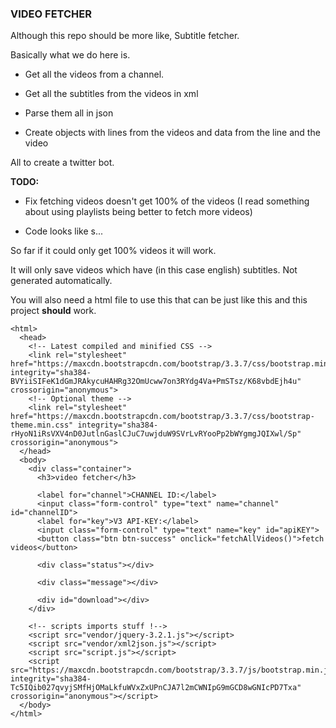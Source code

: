 ### VIDEO FETCHER

Although this repo should be more like, Subtitle fetcher.

Basically what we do here is.

- Get all the videos from a channel.

- Get all the subtitles from the videos in xml

- Parse them all in json

- Create objects with lines from the videos and data from the line and the video

All to create a twitter bot.

**TODO:**
- Fix fetching videos doesn't get 100% of the videos (I read something about using playlists being better to fetch more videos)

- Code looks like s... 

So far if it could only get 100% videos it will work.

It will only save videos which have (in this case english) subtitles. Not generated automatically.

You will also need a html file to use this that can be just like this and this project **should** work.

```
<html> 
  <head>
    <!-- Latest compiled and minified CSS -->
    <link rel="stylesheet" href="https://maxcdn.bootstrapcdn.com/bootstrap/3.3.7/css/bootstrap.min.css" integrity="sha384-BVYiiSIFeK1dGmJRAkycuHAHRg32OmUcww7on3RYdg4Va+PmSTsz/K68vbdEjh4u" crossorigin="anonymous">
    <!-- Optional theme -->
    <link rel="stylesheet" href="https://maxcdn.bootstrapcdn.com/bootstrap/3.3.7/css/bootstrap-theme.min.css" integrity="sha384-rHyoN1iRsVXV4nD0JutlnGaslCJuC7uwjduW9SVrLvRYooPp2bWYgmgJQIXwl/Sp" crossorigin="anonymous">
  </head>
  <body>
    <div class="container">
      <h3>video fetcher</h3>

      <label for="channel">CHANNEL ID:</label>
      <input class="form-control" type="text" name="channel" id="channelID">
      <label for="key">V3 API-KEY:</label>
      <input class="form-control" type="text" name="key" id="apiKEY">
      <button class="btn btn-success" onclick="fetchAllVideos()">fetch videos</button>

      <div class="status"></div>

      <div class="message"></div>

      <div id="download"></div>
    </div>

    <!-- scripts imports stuff !-->
    <script src="vendor/jquery-3.2.1.js"></script>
    <script src="vendor/xml2json.js"></script>
    <script src="script.js"></script>
    <script src="https://maxcdn.bootstrapcdn.com/bootstrap/3.3.7/js/bootstrap.min.js" integrity="sha384-Tc5IQib027qvyjSMfHjOMaLkfuWVxZxUPnCJA7l2mCWNIpG9mGCD8wGNIcPD7Txa" crossorigin="anonymous"></script>
  </body>
</html>
```